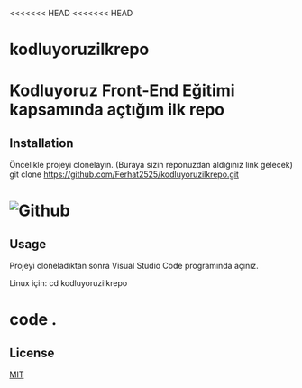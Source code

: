 <<<<<<< HEAD
<<<<<<< HEAD
# kodluyoruzilkrepo
Kodluyoruz Front-End Eğitimi kapsamında açtığım ilk repo
=======
## Installation
Öncelikle projeyi clonelayın. (Buraya sizin reponuzdan aldığınız link gelecek)
git clone https://github.com/Ferhat2525/kodluyoruzilkrepo.git

![Github](img/GitHubProjeEkleme.png)
=======
## Usage
Projeyi cloneladıktan sonra Visual Studio Code programında açınız.

Linux için:
cd kodluyoruzilkrepo

code .
=======
## License
[MIT](https://choosealicense.com/licenses/mit/)
